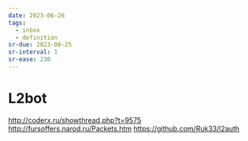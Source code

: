```yaml
---
date: 2023-06-26
tags:
  - inbox
  - definition
sr-due: 2023-08-25
sr-interval: 1
sr-ease: 230
---
```


# L2bot

http://coderx.ru/showthread.php?t=9575
http://fursoffers.narod.ru/Packets.htm
https://github.com/Ruk33/l2auth
